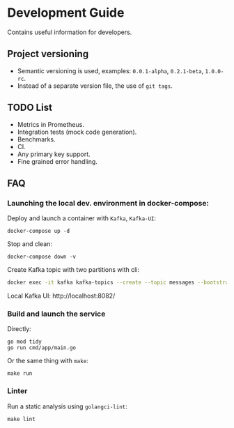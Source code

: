 # Development Guide

Contains useful information for developers.

## Project versioning
- Semantic versioning is used, examples: `0.0.1-alpha`, `0.2.1-beta`, `1.0.0-rc`.
- Instead of a separate version file, the use of `git tags`.

## TODO List
- Metrics in Prometheus.
- Integration tests (mock code generation).
- Benchmarks.
- CI.
- Any primary key support.
- Fine grained error handling.

## FAQ

### Launching the local dev. environment in docker-compose:
Deploy and launch a container with `Kafka`, `Kafka-UI`:
```shell
docker-compose up -d
```

Stop and clean:
```shell
docker-compose down -v
```

Create Kafka topic with two partitions with cli:
```sh
docker exec -it kafka kafka-topics --create --topic messages --bootstrap-server localhost:29092 --partitions 2
```

Local Kafka UI:
http://localhost:8082/

### Build and launch the service
Directly:
```shell
go mod tidy                      
go run cmd/app/main.go
```
Or the same thing with `make`:
```shell
make run
```

### Linter
Run a static analysis using `golangci-lint`:
```shell
make lint
```